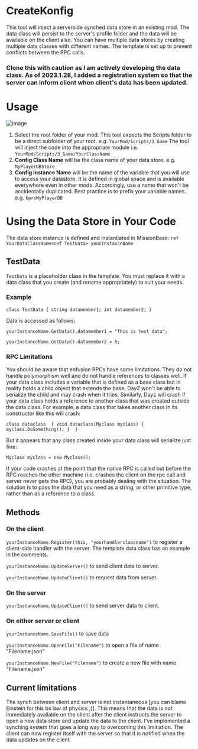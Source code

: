 # CreateKonfig
This tool will inject a serverside synched data store in an existing mod. The data class will persist to the server's profile folder and the data will be available on the client also.  You can have multiple data stores by creating multiple data classes with different names. The template is set up to prevent conflicts between the RPC calls. 
### Clone this with caution as I am actively developing the data class. As of 2023.1.28, I added a registration system so that the server can inform client when client's data has been updated. ###

# Usage
![image](https://user-images.githubusercontent.com/44187035/212992705-bb5886aa-e1e0-4e45-9442-31581caf8c27.png)

1. Select the root folder of your mod.  This tool expects the Scripts folder to be a direct subfolder of your root.  e.g. `YourMod/Scripts/3_Game` The tool will inject the code into the appropriate module i.e. `YourMod/Scripts/3_Game/YourClassName`
2. __Config Class Name__ will be the class name of your data store. e.g. `MyPlayerDBStore`
3. __Config Instance Name__ will be the name of the variable that you will use to access your datastore.  It is defined in global space and is available everywhere even in other mods.  Accordingly, use a name that won't be accidentally duplicated. Best practice is to prefix your variable names.  e.g. `kproMyPlayerDB`

# Using the Data Store in Your Code

The data store instance is defined and instantiated in MissionBase:  `ref YourDataClassName<ref TestData> yourInstanceName`

## TestData
`TestData` is a placeholder class in the template. You must replace it with a data class that you create (and rename appropriately) to suit your needs.  

### Example
   
`class TestData
{
   string datamember1;
   int datamember2;
}`

Data is accessed as follows: 
   
`yourInstanceName.GetData().datamember1 = "This is test data";`
   
`yourInstanceName.GetData().datamember2 = 5;`

### RPC Limitations

You should be aware that enfusion RPCs have some limitations. They do not handle polymorphism well and do not handle references to classes well. If your data class includes a variable that is defined as a base class but in reality holds a child object that extends the base, DayZ won't be able to serialize the child and may crash when it tries. Similarly, Dayz will crash if your data class holds a reference to another class that was created outside the data class. For example, a data class that takes another class in its constructor like this will crash: 

`class dataclass 
{
  void dataclass(Myclass myclass) {
   myclass.DoSomething();
  } 
}`

But it appears that any class created inside your data class will serialize just fine:

`Myclass myclass = new Myclass();` 

If your code crashes at the point that the native RPC is called but before the RPC reaches the other machine (i.e. crashes the client on the rpc call and server never gets the RPC), you are probably dealing with the situation. The solution is to pass the data that you need as a string, or other primitive type, rather than as a reference to a class.

## Methods

### On the client
`yourInstanceName.Register(this, "yourhandlerclassname")` to register a client-side handler with the server. The template data class has an example in the comments.

`yourInstanceName.UpdateServer()`  to send client data to server.
   
`yourInstanceName.UpdateClient()` to request data from server.

### On the server
`yourInstanceName.UpdateClient()` to send server data to client.

### On either server or client
`yourInstanceName.SaveFile()`  to save data

`yourInstanceName.OpenFile("Filename")` to open a file of name "Filename.json"

`yourInstanceName.NewFile("Filename")` to create a new file with name "Filename.json"

## Current limitations
The synch between client and server is not instantaneous [you can blame Einstein for this bs law of physics ;)].  This means that the data is *not* immediately available on the client after the client instructs the server to open a new data store and update the data to the client. I've implemented a synching system that goes a long way to overcoming this limitiation. The client can now register itself with the server so that it is notified when the data updates on the client. 



